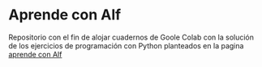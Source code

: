# Aprende con Alf
Repositorio con el fin de alojar cuadernos de Goole Colab con la solución de los ejercicios de programación con Python planteados en la pagina [aprende con Alf](https://aprendeconalf.es/docencia/python/ejercicios/)

